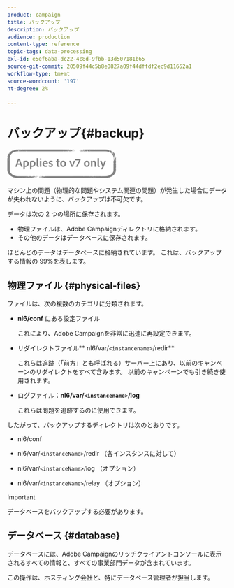 ```yaml
---
product: campaign
title: バックアップ
description: バックアップ
audience: production
content-type: reference
topic-tags: data-processing
exl-id: e5ef6aba-dc22-4c8d-9fbb-13d507181b65
source-git-commit: 20509f44c5b8e0827a09f44dffdf2ec9d11652a1
workflow-type: tm+mt
source-wordcount: '197'
ht-degree: 2%

---
```


# バックアップ{#backup}

![](../../assets/v7-only.svg)

マシン上の問題（物理的な問題やシステム関連の問題）が発生した場合にデータが失われないように、バックアップは不可欠です。

データは次の 2 つの場所に保存されます。

* 物理ファイルは、Adobe Campaignディレクトリに格納されます。
* その他のデータはデータベースに保存されます。

ほとんどのデータはデータベースに格納されています。 これは、バックアップする情報の 99%を表します。

## 物理ファイル {#physical-files}

ファイルは、次の複数のカテゴリに分類されます。

* **nl6/conf** にある設定ファイル

   これにより、Adobe Campaignを非常に迅速に再設定できます。

* リダイレクトファイル** nl6/var/`<instancename>`/redir**

   これらは追跡（「前方」とも呼ばれる）サーバー上にあり、以前のキャンペーンのリダイレクトをすべて含みます。 以前のキャンペーンでも引き続き使用されます。

* ログファイル：**nl6/var/`<instancename>`/log**

   これらは問題を追跡するのに使用できます。

したがって、バックアップするディレクトリは次のとおりです。

* nl6/conf

* nl6/var/`<instanceName>`/redir （各インスタンスに対して）

* nl6/var/`<instanceName>`/log （オプション）

* nl6/var/`<instanceName>`/relay （オプション）

>[!IMPORTANT]
>
>データベースをバックアップする必要があります。

## データベース {#database}

データベースには、Adobe Campaignのリッチクライアントコンソールに表示されるすべての情報と、すべての事業部門データが含まれています。

この操作は、ホスティング会社と、特にデータベース管理者が担当します。
